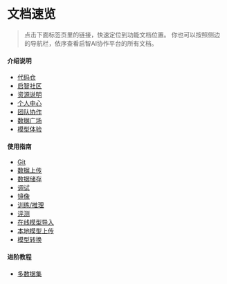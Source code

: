 # 文档速览

> 点击下面标签页里的链接，快速定位到功能文档位置。
> 你也可以按照侧边的导航栏，依序查看启智AI协作平台的所有文档。

<!-- tabs:start -->

#### **介绍说明**
- [代码仓](repo/repo.md)
- [启智社区](intro/intro.md)
- [资源说明](intro/resources.md)
- [个人中心](/user/user.md)
- [团队协作](/user/group.md)
- [数据广场](dataset/hub.md)
- [模型体验](/model/space.md)

#### **使用指南**
- [Git](repo/git.md)
- [数据上传](dataset/upload.md)
- [数据储存](dataset/store.md)
- [调试](cloudbrain/debug.md)
- [镜像](/cloudbrain/mirror.md)
- [训练/推理](/cloudbrain/train.md)
- [评测](/cloudbrain/eval.md)
- [在线模型导入](/model/import.md)
- [本地模型上传](/model/upload.md)
- [模型转换](/model/convert.md)


#### **进阶教程**
- [多数据集](/advanced/multidata.md)
<!-- tabs:end -->